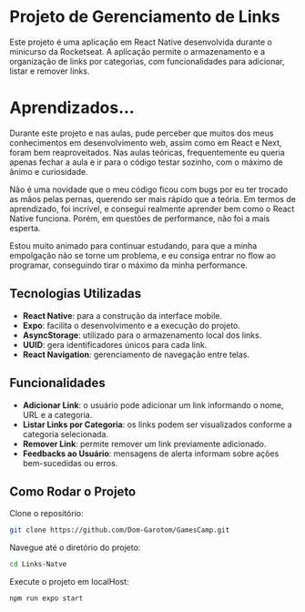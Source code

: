 # Projeto de Gerenciamento de Links

Este projeto é uma aplicação em React Native desenvolvida durante o minicurso da Rocketseat. A aplicação permite o armazenamento e a organização de links por categorias, com funcionalidades para adicionar, listar e remover links.

# Aprendizados...

Durante este projeto e nas aulas, pude perceber que muitos dos meus conhecimentos em desenvolvimento web, assim como em React e Next, foram bem reaproveitados. Nas aulas teóricas, frequentemente eu queria apenas fechar a aula e ir para o código testar sozinho, com o máximo de ânimo e curiosidade.

Não é uma novidade que o meu código ficou com bugs por eu ter trocado as mãos pelas pernas, querendo ser mais rápido que a teória. Em termos de aprendizado, foi incrível, e consegui realmente aprender bem como o React Native funciona. Porém, em questões de performance, não foi a mais esperta.    

Estou muito animado para continuar estudando, para que a minha empolgação não se torne um problema, e eu consiga entrar no flow ao programar, conseguindo tirar o máximo da minha performance.
    
    
    
## Tecnologias Utilizadas

- **React Native**: para a construção da interface mobile.
- **Expo**: facilita o desenvolvimento e a execução do projeto.
- **AsyncStorage**: utilizado para o armazenamento local dos links.
- **UUID**: gera identificadores únicos para cada link.
- **React Navigation**: gerenciamento de navegação entre telas.

## Funcionalidades

- **Adicionar Link**: o usuário pode adicionar um link informando o nome, URL e a categoria.
- **Listar Links por Categoria**: os links podem ser visualizados conforme a categoria selecionada.
- **Remover Link**: permite remover um link previamente adicionado.
- **Feedbacks ao Usuário**: mensagens de alerta informam sobre ações bem-sucedidas ou erros.



## Como Rodar o Projeto

Clone o repositório:

```bash
git clone https://github.com/Dom-Garotom/GamesCamp.git
```

Navegue até o diretório do projeto:

```bash
cd Links-Natve
```

Execute o projeto em localHost:

```bash
npm run expo start
```

   
